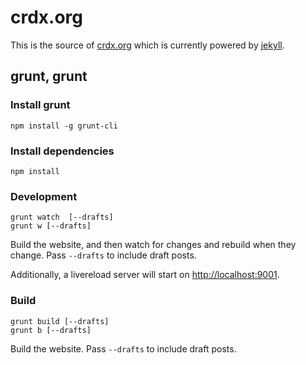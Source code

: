 # crdx.org

This is the source of [crdx.org](http://crdx.org) which is currently powered by [jekyll](https://github.com/mojombo/jekyll/).

## grunt, grunt

### Install grunt

    npm install -g grunt-cli

### Install dependencies

    npm install

### Development

    grunt watch  [--drafts]
    grunt w [--drafts]

Build the website, and then watch for changes and rebuild when they change. Pass `--drafts` to include draft posts.

Additionally, a livereload server will start on [http://localhost:9001](localhost:9001).

### Build

    grunt build [--drafts]
    grunt b [--drafts]

Build the website. Pass `--drafts` to include draft posts.
